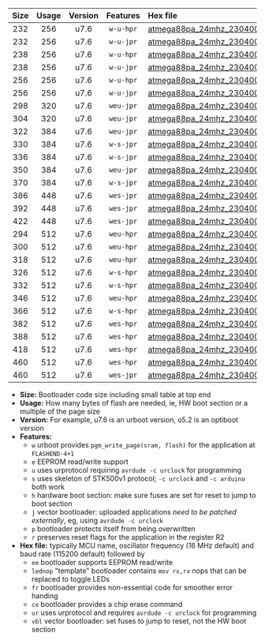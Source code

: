|Size|Usage|Version|Features|Hex file|
|:-:|:-:|:-:|:-:|:--|
|232|256|u7.6|`w-u-hpr`|[atmega88pa_24mhz_230400bps_ur.hex](https://raw.githubusercontent.com/stefanrueger/urboot/main/bootloaders/atmega88pa/fcpu_24mhz/230400_bps/atmega88pa_24mhz_230400bps_ur.hex)|
|232|256|u7.6|`w-u-jpr`|[atmega88pa_24mhz_230400bps_ur_vbl.hex](https://raw.githubusercontent.com/stefanrueger/urboot/main/bootloaders/atmega88pa/fcpu_24mhz/230400_bps/atmega88pa_24mhz_230400bps_ur_vbl.hex)|
|238|256|u7.6|`w-u-hpr`|[atmega88pa_24mhz_230400bps_lednop_ur.hex](https://raw.githubusercontent.com/stefanrueger/urboot/main/bootloaders/atmega88pa/fcpu_24mhz/230400_bps/atmega88pa_24mhz_230400bps_lednop_ur.hex)|
|238|256|u7.6|`w-u-jpr`|[atmega88pa_24mhz_230400bps_lednop_ur_vbl.hex](https://raw.githubusercontent.com/stefanrueger/urboot/main/bootloaders/atmega88pa/fcpu_24mhz/230400_bps/atmega88pa_24mhz_230400bps_lednop_ur_vbl.hex)|
|256|256|u7.6|`w-u-hpr`|[atmega88pa_24mhz_230400bps_lednop_fr_ur.hex](https://raw.githubusercontent.com/stefanrueger/urboot/main/bootloaders/atmega88pa/fcpu_24mhz/230400_bps/atmega88pa_24mhz_230400bps_lednop_fr_ur.hex)|
|256|256|u7.6|`w-u-jpr`|[atmega88pa_24mhz_230400bps_lednop_fr_ur_vbl.hex](https://raw.githubusercontent.com/stefanrueger/urboot/main/bootloaders/atmega88pa/fcpu_24mhz/230400_bps/atmega88pa_24mhz_230400bps_lednop_fr_ur_vbl.hex)|
|298|320|u7.6|`weu-jpr`|[atmega88pa_24mhz_230400bps_ee_ur_vbl.hex](https://raw.githubusercontent.com/stefanrueger/urboot/main/bootloaders/atmega88pa/fcpu_24mhz/230400_bps/atmega88pa_24mhz_230400bps_ee_ur_vbl.hex)|
|304|320|u7.6|`weu-jpr`|[atmega88pa_24mhz_230400bps_ee_lednop_ur_vbl.hex](https://raw.githubusercontent.com/stefanrueger/urboot/main/bootloaders/atmega88pa/fcpu_24mhz/230400_bps/atmega88pa_24mhz_230400bps_ee_lednop_ur_vbl.hex)|
|322|384|u7.6|`weu-jpr`|[atmega88pa_24mhz_230400bps_ee_lednop_fr_ur_vbl.hex](https://raw.githubusercontent.com/stefanrueger/urboot/main/bootloaders/atmega88pa/fcpu_24mhz/230400_bps/atmega88pa_24mhz_230400bps_ee_lednop_fr_ur_vbl.hex)|
|330|384|u7.6|`w-s-jpr`|[atmega88pa_24mhz_230400bps_vbl.hex](https://raw.githubusercontent.com/stefanrueger/urboot/main/bootloaders/atmega88pa/fcpu_24mhz/230400_bps/atmega88pa_24mhz_230400bps_vbl.hex)|
|336|384|u7.6|`w-s-jpr`|[atmega88pa_24mhz_230400bps_lednop_vbl.hex](https://raw.githubusercontent.com/stefanrueger/urboot/main/bootloaders/atmega88pa/fcpu_24mhz/230400_bps/atmega88pa_24mhz_230400bps_lednop_vbl.hex)|
|350|384|u7.6|`weu-jpr`|[atmega88pa_24mhz_230400bps_ee_lednop_fr_ce_ur_vbl.hex](https://raw.githubusercontent.com/stefanrueger/urboot/main/bootloaders/atmega88pa/fcpu_24mhz/230400_bps/atmega88pa_24mhz_230400bps_ee_lednop_fr_ce_ur_vbl.hex)|
|370|384|u7.6|`w-s-jpr`|[atmega88pa_24mhz_230400bps_lednop_fr_vbl.hex](https://raw.githubusercontent.com/stefanrueger/urboot/main/bootloaders/atmega88pa/fcpu_24mhz/230400_bps/atmega88pa_24mhz_230400bps_lednop_fr_vbl.hex)|
|386|448|u7.6|`wes-jpr`|[atmega88pa_24mhz_230400bps_ee_vbl.hex](https://raw.githubusercontent.com/stefanrueger/urboot/main/bootloaders/atmega88pa/fcpu_24mhz/230400_bps/atmega88pa_24mhz_230400bps_ee_vbl.hex)|
|392|448|u7.6|`wes-jpr`|[atmega88pa_24mhz_230400bps_ee_lednop_vbl.hex](https://raw.githubusercontent.com/stefanrueger/urboot/main/bootloaders/atmega88pa/fcpu_24mhz/230400_bps/atmega88pa_24mhz_230400bps_ee_lednop_vbl.hex)|
|422|448|u7.6|`wes-jpr`|[atmega88pa_24mhz_230400bps_ee_lednop_fr_vbl.hex](https://raw.githubusercontent.com/stefanrueger/urboot/main/bootloaders/atmega88pa/fcpu_24mhz/230400_bps/atmega88pa_24mhz_230400bps_ee_lednop_fr_vbl.hex)|
|294|512|u7.6|`weu-hpr`|[atmega88pa_24mhz_230400bps_ee_ur.hex](https://raw.githubusercontent.com/stefanrueger/urboot/main/bootloaders/atmega88pa/fcpu_24mhz/230400_bps/atmega88pa_24mhz_230400bps_ee_ur.hex)|
|300|512|u7.6|`weu-hpr`|[atmega88pa_24mhz_230400bps_ee_lednop_ur.hex](https://raw.githubusercontent.com/stefanrueger/urboot/main/bootloaders/atmega88pa/fcpu_24mhz/230400_bps/atmega88pa_24mhz_230400bps_ee_lednop_ur.hex)|
|318|512|u7.6|`weu-hpr`|[atmega88pa_24mhz_230400bps_ee_lednop_fr_ur.hex](https://raw.githubusercontent.com/stefanrueger/urboot/main/bootloaders/atmega88pa/fcpu_24mhz/230400_bps/atmega88pa_24mhz_230400bps_ee_lednop_fr_ur.hex)|
|326|512|u7.6|`w-s-hpr`|[atmega88pa_24mhz_230400bps.hex](https://raw.githubusercontent.com/stefanrueger/urboot/main/bootloaders/atmega88pa/fcpu_24mhz/230400_bps/atmega88pa_24mhz_230400bps.hex)|
|332|512|u7.6|`w-s-hpr`|[atmega88pa_24mhz_230400bps_lednop.hex](https://raw.githubusercontent.com/stefanrueger/urboot/main/bootloaders/atmega88pa/fcpu_24mhz/230400_bps/atmega88pa_24mhz_230400bps_lednop.hex)|
|346|512|u7.6|`weu-hpr`|[atmega88pa_24mhz_230400bps_ee_lednop_fr_ce_ur.hex](https://raw.githubusercontent.com/stefanrueger/urboot/main/bootloaders/atmega88pa/fcpu_24mhz/230400_bps/atmega88pa_24mhz_230400bps_ee_lednop_fr_ce_ur.hex)|
|366|512|u7.6|`w-s-hpr`|[atmega88pa_24mhz_230400bps_lednop_fr.hex](https://raw.githubusercontent.com/stefanrueger/urboot/main/bootloaders/atmega88pa/fcpu_24mhz/230400_bps/atmega88pa_24mhz_230400bps_lednop_fr.hex)|
|382|512|u7.6|`wes-hpr`|[atmega88pa_24mhz_230400bps_ee.hex](https://raw.githubusercontent.com/stefanrueger/urboot/main/bootloaders/atmega88pa/fcpu_24mhz/230400_bps/atmega88pa_24mhz_230400bps_ee.hex)|
|388|512|u7.6|`wes-hpr`|[atmega88pa_24mhz_230400bps_ee_lednop.hex](https://raw.githubusercontent.com/stefanrueger/urboot/main/bootloaders/atmega88pa/fcpu_24mhz/230400_bps/atmega88pa_24mhz_230400bps_ee_lednop.hex)|
|418|512|u7.6|`wes-hpr`|[atmega88pa_24mhz_230400bps_ee_lednop_fr.hex](https://raw.githubusercontent.com/stefanrueger/urboot/main/bootloaders/atmega88pa/fcpu_24mhz/230400_bps/atmega88pa_24mhz_230400bps_ee_lednop_fr.hex)|
|460|512|u7.6|`wes-hpr`|[atmega88pa_24mhz_230400bps_ee_lednop_fr_ce.hex](https://raw.githubusercontent.com/stefanrueger/urboot/main/bootloaders/atmega88pa/fcpu_24mhz/230400_bps/atmega88pa_24mhz_230400bps_ee_lednop_fr_ce.hex)|
|460|512|u7.6|`wes-jpr`|[atmega88pa_24mhz_230400bps_ee_lednop_fr_ce_vbl.hex](https://raw.githubusercontent.com/stefanrueger/urboot/main/bootloaders/atmega88pa/fcpu_24mhz/230400_bps/atmega88pa_24mhz_230400bps_ee_lednop_fr_ce_vbl.hex)|

- **Size:** Bootloader code size including small table at top end
- **Usage:** How many bytes of flash are needed, ie, HW boot section or a multiple of the page size
- **Version:** For example, u7.6 is an urboot version, o5.2 is an optiboot version
- **Features:**
  + `w` urboot provides `pgm_write_page(sram, flash)` for the application at `FLASHEND-4+1`
  + `e` EEPROM read/write support
  + `u` uses urprotocol requiring `avrdude -c urclock` for programming
  + `s` uses skeleton of STK500v1 protocol; `-c urclock` and `-c arduino` both work
  + `h` hardware boot section: make sure fuses are set for reset to jump to boot section
  + `j` vector bootloader: uploaded applications *need to be patched externally*, eg, using `avrdude -c urclock`
  + `p` bootloader protects itself from being overwritten
  + `r` preserves reset flags for the application in the register R2
- **Hex file:** typically MCU name, oscillator frequency (16 MHz default) and baud rate (115200 default) followed by
  + `ee` bootloader supports EEPROM read/write
  + `lednop` "template" bootloader contains `mov rx,rx` nops that can be replaced to toggle LEDs
  + `fr` bootloader provides non-essential code for smoother error handing
  + `ce` bootloader provides a chip erase command
  + `ur` uses urprotocol and requires `avrdude -c urclock` for programming
  + `vbl` vector bootloader: set fuses to jump to reset, not the HW boot section
